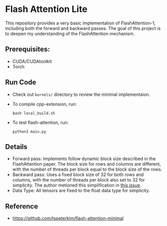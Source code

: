 # Flash Attention Lite
This repository provides a very basic implementation of FlashAttention-1, including both the forward and backward passes. The goal of this project is to deepen my understanding of the FlashAttention mechanism.

## Prerequisites:
- CUDA/CUDAtoolkit
- Torch 

## Run Code 
- Check out `kernels/` directory to review the minimal implementaion.
    
- To compile cpp-extension, run: 
    ```
    bash local_build.sh
    ```
- To test flash-attention, run:
    ```
    python3 main.py
    ```
    
## Details
- Forward pass: Implements follow dynamic block size described in the FlashAttention paper. The block size for rows and columns are different, with the number of threads per block equal to the block size of the rows.
- Backward pass: Uses a fixed block size of 32 for both rows and columns, with the number of threads per block also set to 32 for simplicity. The author metioned this simplification in [this issue](https://github.com/Dao-AILab/flash-attention/issues/618). 
- Data Type: All tensors are fixed to the float data type for simplicity.

## Reference
- https://github.com/tspeterkim/flash-attention-minimal
